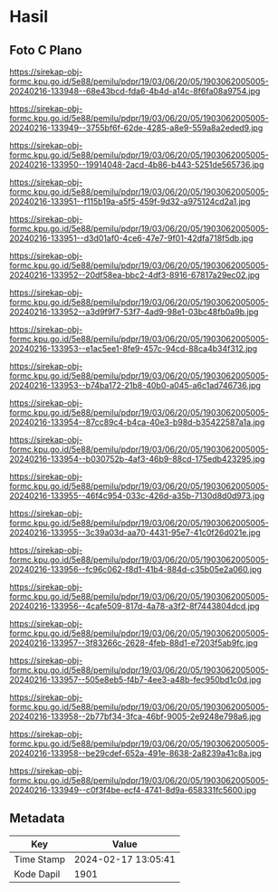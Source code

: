 # Hasil

## Foto C Plano

https://sirekap-obj-formc.kpu.go.id/5e88/pemilu/pdpr/19/03/06/20/05/1903062005005-20240216-133948--68e43bcd-fda6-4b4d-a14c-8f6fa08a9754.jpg

https://sirekap-obj-formc.kpu.go.id/5e88/pemilu/pdpr/19/03/06/20/05/1903062005005-20240216-133949--3755bf6f-62de-4285-a8e9-559a8a2eded9.jpg

https://sirekap-obj-formc.kpu.go.id/5e88/pemilu/pdpr/19/03/06/20/05/1903062005005-20240216-133950--19914048-2acd-4b86-b443-5251de565736.jpg

https://sirekap-obj-formc.kpu.go.id/5e88/pemilu/pdpr/19/03/06/20/05/1903062005005-20240216-133951--f115b19a-a5f5-459f-9d32-a975124cd2a1.jpg

https://sirekap-obj-formc.kpu.go.id/5e88/pemilu/pdpr/19/03/06/20/05/1903062005005-20240216-133951--d3d01af0-4ce6-47e7-9f01-42dfa718f5db.jpg

https://sirekap-obj-formc.kpu.go.id/5e88/pemilu/pdpr/19/03/06/20/05/1903062005005-20240216-133952--20df58ea-bbc2-4df3-8916-67817a29ec02.jpg

https://sirekap-obj-formc.kpu.go.id/5e88/pemilu/pdpr/19/03/06/20/05/1903062005005-20240216-133952--a3d9f9f7-53f7-4ad9-98e1-03bc48fb0a9b.jpg

https://sirekap-obj-formc.kpu.go.id/5e88/pemilu/pdpr/19/03/06/20/05/1903062005005-20240216-133953--e1ac5ee1-8fe9-457c-94cd-88ca4b34f312.jpg

https://sirekap-obj-formc.kpu.go.id/5e88/pemilu/pdpr/19/03/06/20/05/1903062005005-20240216-133953--b74ba172-21b8-40b0-a045-a6c1ad746736.jpg

https://sirekap-obj-formc.kpu.go.id/5e88/pemilu/pdpr/19/03/06/20/05/1903062005005-20240216-133954--87cc89c4-b4ca-40e3-b98d-b35422587a1a.jpg

https://sirekap-obj-formc.kpu.go.id/5e88/pemilu/pdpr/19/03/06/20/05/1903062005005-20240216-133954--b030752b-4af3-46b9-88cd-175edb423295.jpg

https://sirekap-obj-formc.kpu.go.id/5e88/pemilu/pdpr/19/03/06/20/05/1903062005005-20240216-133955--46f4c954-033c-426d-a35b-7130d8d0d973.jpg

https://sirekap-obj-formc.kpu.go.id/5e88/pemilu/pdpr/19/03/06/20/05/1903062005005-20240216-133955--3c39a03d-aa70-4431-95e7-41c0f26d021e.jpg

https://sirekap-obj-formc.kpu.go.id/5e88/pemilu/pdpr/19/03/06/20/05/1903062005005-20240216-133956--fc96c062-f8d1-41b4-884d-c35b05e2a060.jpg

https://sirekap-obj-formc.kpu.go.id/5e88/pemilu/pdpr/19/03/06/20/05/1903062005005-20240216-133956--4cafe509-817d-4a78-a3f2-8f7443804dcd.jpg

https://sirekap-obj-formc.kpu.go.id/5e88/pemilu/pdpr/19/03/06/20/05/1903062005005-20240216-133957--3f83266c-2628-4feb-88d1-e7203f5ab9fc.jpg

https://sirekap-obj-formc.kpu.go.id/5e88/pemilu/pdpr/19/03/06/20/05/1903062005005-20240216-133957--505e8eb5-f4b7-4ee3-a48b-fec950bd1c0d.jpg

https://sirekap-obj-formc.kpu.go.id/5e88/pemilu/pdpr/19/03/06/20/05/1903062005005-20240216-133958--2b77bf34-3fca-46bf-9005-2e9248e798a6.jpg

https://sirekap-obj-formc.kpu.go.id/5e88/pemilu/pdpr/19/03/06/20/05/1903062005005-20240216-133958--be29cdef-652a-491e-8638-2a8239a41c8a.jpg

https://sirekap-obj-formc.kpu.go.id/5e88/pemilu/pdpr/19/03/06/20/05/1903062005005-20240216-133949--c0f3f4be-ecf4-4741-8d9a-658331fc5600.jpg


## Metadata

| Key        | Value               |
| ---------- | ------------------- |
| Time Stamp | 2024-02-17 13:05:41 |
| Kode Dapil | 1901                |



